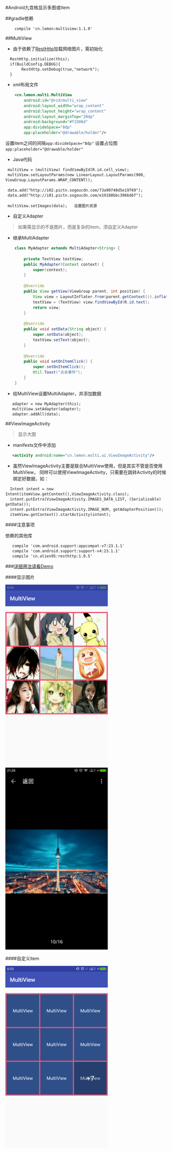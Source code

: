 #Android九宫格显示多图或item


##gradle依赖

```
    compile 'cn.lemon:multiview:1.1.0'
```
    
##MultiView

 - 由于依赖了[RestHttp](https://github.com/llxdaxia/RestHttp)加载网络图片，需初始化

```
  RestHttp.initialize(this);
  if(BuildConfig.DEBUG){
       RestHttp.setDebug(true,"network");
  }
```

 - xml布局文件

```xml
    <cn.lemon.multi.MultiView
        android:id="@+id/multi_view"
        android:layout_width="wrap_content"
        android:layout_height="wrap_content"
        android:layout_marginTop="20dp"
        android:background="#f1506d"
        app:divideSpace="8dp"
        app:placeholder="@drawable/holder"/>
```

 设置item之间的间隔`app:divideSpace="8dp"`
 设置占位图`app:placeholder="@drawable/holder"`
 
 - Java代码

```
 multiView = (multiView) findViewById(R.id.cell_view);
 multiView.setLayoutParams(new LinearLayout.LayoutParams(900, ViewGroup.LayoutParams.WRAP_CONTENT));

 data.add("http://i02.pictn.sogoucdn.com/73a90748d5e19769");
 data.add("http://i01.pictn.sogoucdn.com/e19188bbc3966d6f");

 multiView.setImages(data);   设置图片资源
```      

 - 自定义Adapter

 >如果需显示的不是图片，而是复杂的item，须自定义Adapter

 - 继承MultiAdapter

```java
    class MyAdapter extends MultiAdapter<String> {

        private TextView textView;
        public MyAdapter(Context context) {
            super(context);
        }

        @Override
        public View getView(ViewGroup parent, int position) {
            View view = LayoutInflater.from(parent.getContext()).inflate(R.layout.item,parent,false);
            textView = (TextView) view.findViewById(R.id.text);
            return view;
        }

        @Override
        public void setData(String object) {
            super.setData(object);
            textView.setText(object);
        }

        @Override
        public void setOnItemClick() {
            super.setOnItemClick();
            Util.Toast("点击事件");
        }
    }
```

 - 给MultiView设置MultiAdapter，并添加数据

```
   adapter = new MyAdapter(this);
   multiView.setAdapter(adapter);
   adapter.addAll(data);
```

##ViewImageActivity

>显示大图

 - manifests文件中添加

```xml
   <activity android:name="cn.lemon.multi.ui.ViewImageActivity"/>
```

 - 虽然ViewImageActivity主要是联合MultiView使用，但是其实不管是否使用MultiView，
 同样可以使用ViewImageActivity，只需要在跳转Activity的时候绑定好数据，如：

```
  Intent intent = new Intent(itemView.getContext(),ViewImageActivity.class);
  intent.putExtra(ViewImageActivity.IMAGES_DATA_LIST, (Serializable) getData());
  intent.putExtra(ViewImageActivity.IMAGE_NUM, getAdapterPosition());
  itemView.getContext().startActivity(intent);
```

####注意事项

依赖的其他库
```
   compile 'com.android.support:appcompat-v7:23.1.1'
   compile 'com.android.support:support-v4:23.1.1'
   compile 'cn.alien95:resthttp:1.0.5'
```

###[详细用法请看Demo](https://github.com/llxdaxia/MultiView/tree/dev/demo)

####显示图片

<img src="screenshot/multi_image.png" width="320" height="569" />
<img src="screenshot/detail.png" width="320" height="569" />

####自定义item

<img src="screenshot/multi_item.png" width="320" height="569" />